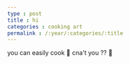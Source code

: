 ```yaml
---
type : post
title : hi
categories : cooking art
permalink : /:year/:categories/:title
---
```


you can easily cook 🍪 cna't you ?? 🚫
